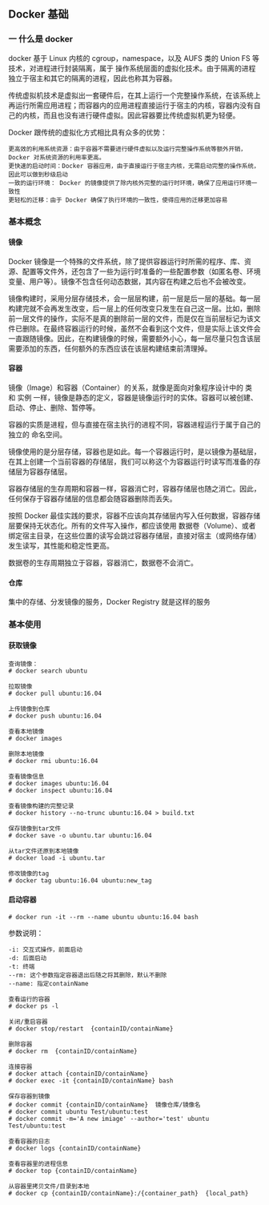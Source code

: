 ## Docker 基础 ##
### 一 什么是 docker ###
docker 基于 Linux 内核的 cgroup，namespace，以及 AUFS 类的 Union FS 等技术，对进程进行封装隔离，属于 操作系统层面的虚拟化技术。由于隔离的进程独立于宿主和其它的隔离的进程，因此也称其为容器。

传统虚拟机技术是虚拟出一套硬件后，在其上运行一个完整操作系统，在该系统上再运行所需应用进程；而容器内的应用进程直接运行于宿主的内核，容器内没有自己的内核，而且也没有进行硬件虚拟。因此容器要比传统虚拟机更为轻便。

Docker 跟传统的虚拟化方式相比具有众多的优势：

    更高效的利用系统资源：由于容器不需要进行硬件虚拟以及运行完整操作系统等额外开销，Docker 对系统资源的利用率更高。
    更快速的启动时间：Docker 容器应用，由于直接运行于宿主内核，无需启动完整的操作系统，因此可以做到秒级启动
    一致的运行环境： Docker 的镜像提供了除内核外完整的运行时环境，确保了应用运行环境一致性
    更轻松的迁移：由于 Docker 确保了执行环境的一致性，使得应用的迁移更加容易


### 基本概念 ###
#### 镜像 ####
Docker 镜像是一个特殊的文件系统，除了提供容器运行时所需的程序、库、资源、配置等文件外，还包含了一些为运行时准备的一些配置参数（如匿名卷、环境变量、用户等）。镜像不包含任何动态数据，其内容在构建之后也不会被改变。

镜像构建时，采用分层存储技术，会一层层构建，前一层是后一层的基础。每一层构建完就不会再发生改变，后一层上的任何改变只发生在自己这一层。比如，删除前一层文件的操作，实际不是真的删除前一层的文件，而是仅在当前层标记为该文件已删除。在最终容器运行的时候，虽然不会看到这个文件，但是实际上该文件会一直跟随镜像。因此，在构建镜像的时候，需要额外小心，每一层尽量只包含该层需要添加的东西，任何额外的东西应该在该层构建结束前清理掉。

#### 容器 ####
镜像（Image）和容器（Container）的关系，就像是面向对象程序设计中的 类 和 实例 一样，镜像是静态的定义，容器是镜像运行时的实体。容器可以被创建、启动、停止、删除、暂停等。

容器的实质是进程，但与直接在宿主执行的进程不同，容器进程运行于属于自己的独立的 命名空间。

镜像使用的是分层存储，容器也是如此。每一个容器运行时，是以镜像为基础层，在其上创建一个当前容器的存储层，我们可以称这个为容器运行时读写而准备的存储层为容器存储层。

容器存储层的生存周期和容器一样，容器消亡时，容器存储层也随之消亡。因此，任何保存于容器存储层的信息都会随容器删除而丢失。

按照 Docker 最佳实践的要求，容器不应该向其存储层内写入任何数据，容器存储层要保持无状态化。所有的文件写入操作，都应该使用 数据卷（Volume）、或者绑定宿主目录，在这些位置的读写会跳过容器存储层，直接对宿主（或网络存储）发生读写，其性能和稳定性更高。

数据卷的生存周期独立于容器，容器消亡，数据卷不会消亡。

#### 仓库 #### 
集中的存储、分发镜像的服务，Docker Registry 就是这样的服务


### 基本使用 ###

#### 获取镜像 ####
``` shell 
查询镜像：
# docker search ubuntu

拉取镜像
# docker pull ubuntu:16.04

上传镜像到仓库
# docker push ubuntu:16.04

查看本地镜像
# docker images

删除本地镜像
# docker rmi ubuntu:16.04

查看镜像信息
# docker images ubuntu:16.04
# docker inspect ubuntu:16.04

查看镜像构建的完整记录
# docker history --no-trunc ubuntu:16.04 > build.txt

保存镜像到tar文件
# docker save -o ubuntu.tar ubuntu:16.04

从tar文件还原到本地镜像
# docker load -i ubuntu.tar

修改镜像的tag
# docker tag ubuntu:16.04 ubuntu:new_tag
```

#### 启动容器 #### 
```shell
# docker run -it --rm --name ubuntu ubuntu:16.04 bash 
```
参数说明：

    -i: 交互式操作，前面启动
    -d: 后面启动
    -t: 终端
    --rm: 这个参数指定容器退出后随之将其删除，默认不删除
    --name: 指定containName

```shell 
查看运行的容器
# docker ps -l

关闭/重启容器
# docker stop/restart  {containID/containName}

删除容器
# docker rm  {containID/containName}

连接容器
# docker attach {containID/containName}
# docker exec -it {containID/containName} bash

保存容器到镜像
# docker commit {containID/containName}  镜像仓库/镜像名
# docker commit ubuntu Test/ubuntu:test
# docker commit -m='A new imiage' --author='test' ubuntu Test/ubuntu:test

查看容器的日志
# docker logs {containID/containName}

查看容器里的进程信息
# docker top {containID/containName}

从容器里拷贝文件/目录到本地
# docker cp {containID/containName}:/{container_path}  {local_path}
```
